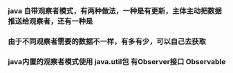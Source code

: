 ### java 自带观察者模式，有两种做法，一种是有更新，主体主动把数据推送给观察者，还有一种是
### 由于不同观察者需要的数据不一样，有多有少，可以自己去获取


### java内置的观察者模式使用 java.util包 有Observer接口 Observable